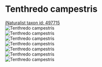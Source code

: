 
Tenthredo campestris
====================
  
[iNaturalist taxon id: 497715](https://www.inaturalist.org/taxa/497715)  
![Tenthredo campestris](https://inaturalist-open-data.s3.amazonaws.com/photos/246690120/medium.jpg)  
![Tenthredo campestris](https://inaturalist-open-data.s3.amazonaws.com/photos/246689800/medium.jpg)  
![Tenthredo campestris](https://inaturalist-open-data.s3.amazonaws.com/photos/203016418/medium.jpg)  
![Tenthredo campestris](https://inaturalist-open-data.s3.amazonaws.com/photos/203016458/medium.jpg)  
![Tenthredo campestris](https://inaturalist-open-data.s3.amazonaws.com/photos/203016120/medium.jpg)  
![Tenthredo campestris](https://inaturalist-open-data.s3.amazonaws.com/photos/203016146/medium.jpg)  
![Tenthredo campestris](https://inaturalist-open-data.s3.amazonaws.com/photos/203014550/medium.jpg)